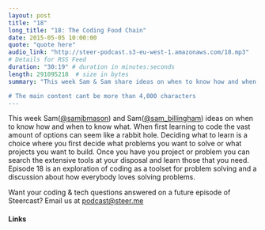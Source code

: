 ```yaml
---
layout: post
title: "18"
long_title: "18: The Coding Food Chain"
date: 2015-05-05 10:00:00
quote: "quote here"
audio_link: "http://steer-podcast.s3-eu-west-1.amazonaws.com/18.mp3"
# Details for RSS Feed
duration: "30:19" # duration in minutes:seconds
length: 291095218  # size in bytes
summary: "This week Sam & Sam share ideas on when to know how and when to know what. An exploration of coding as a toolset for problem solving. # Short description of the episode

# The main content cant be more than 4,000 characters
---
```


This week Sam([@samjbmason](https://twitter.com/samjbmason)) and Sam([@sam_billingham](https://twitter.com/sam_billingham)) ideas on when to know how and when to know what. When first learning to code the vast amount of options can seem like a rabbit hole. Deciding what to learn is a choice where you first decide what problems you want to solve or what projects you want to build. Once you have you project or problem you can search the extensive tools at your disposal and learn those that you need. Episode 18 is an exploration of coding as a toolset for problem solving and a discussion about how everybody loves solving problems.

Want your coding & tech questions answered on a future episode of Steercast? Email us at [podcast@steer.me](mailto:podcast@steer.me)

#### Links
